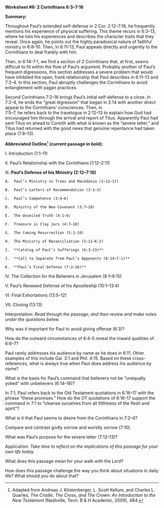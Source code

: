 **Worksheet \#6: 2 Corinthians 6:3–7:16**

**Summary:**

Throughout Paul’s extended self-defense in 2 Cor. 2:12–7:16, he frequently mentions his experience of physical suffering. This theme recurs in 6:3–13, where he lists his experiences and describes the character traits that they reveal. Once again, he points out the highly paradoxical nature of faithful ministry in 6:8–10. Then, in 6:11–13, Paul appeals directly and urgently to the Corinthians to deal frankly with him.

Then, in 6:14–7:1, we find a section of 2 Corinthians that, at first, seems difficult to fit within the flow of Paul’s argument. Probably another of Paul’s frequent digressions, this section addresses a severe problem that would have inhibited the open, frank relationship that Paul describes in 6:11–13 and\
7:2–4. In this section, Paul abruptly challenges the Corinthians to avoid entanglement with pagan practices.

Second Corinthians 7:2–16 brings Paul’s initial self-defense to a close. In 7:2–4, he ends the “great digression” that began in 2:14 with another direct appeal to the Corinthians’ consciences. Then, in\
7:5–7, he refers back to the travelogue in 2:12–13 to explain how God had encouraged him through the arrival and report of Titus. Apparently Paul had sent Titus on ahead to Corinth with what is known as the “severe letter,” and Titus had returned with the good news that genuine repentance had taken place (7:8–13).

**Abbreviated Outline**[^1] **(current passage in bold):**

I.  Introduction (1:1–11)

II. Paul’s Relationship with the Corinthians (1:12–2:11)

III. **Paul’s Defense of his Ministry (2:12–7:16)**

    A.  Paul’s Ministry in Troas and Macedonia (2:12–17)

    B.  Paul’s Letters of Recommendation (3:1–3)

    C.  Paul’s Competence (3:4–6)

    D.  Ministry of the New Covenant (3:7–18)

    E.  The Unveiled Truth (4:1–6)

    F.  Treasure in Clay Jars (4:7–18)

    G.  The Coming Resurrection (5:1–10)

    H.  The Ministry of Reconciliation (5:11–6:2)

    I.  **Catalog of Paul’s Sufferings (6:3–13)**

    J.  **Call to Separate from Paul’s Opponents (6:14–7:1)**

    K.  **Paul’s Final Defense (7:2–16)**

IV. The Collection for the Believers in Jerusalem (8:1–9:15)

V.  Paul’s Renewed Defense of his Apostleship (10:1–13:4)

VI. Final Exhortations (13:5–12)

VII. Closing (13:13)

Interpretation: *Read through the passage, and then review and make notes under the questions below.*

Why was it important for Paul to avoid giving offense (6:3)?

How do the outward circumstances of 6:4–5 reveal the inward qualities of 6:6–7?

Paul rarely addresses his audience by name as he does in 6:11. Other examples of this include Gal. 3:1 and Phil. 4:15. Based on these cross-references, what is always true when Paul does address his audience by name?

What is the basis for Paul’s command that believers not be “unequally yoked” with unbelievers (6:14–16)?

In 7:1, Paul refers back to the Old Testament quotations in 6:16–17 with the phrase “these promises.” How do the OT quotations of 6:16–17 support the command in 7:1 to “cleanse ourselves from all filthiness of the flesh and spirit”?

What is it that Paul seems to desire from the Corinthians in 7:2–4?

Compare and contrast godly sorrow and worldly sorrow (7:10).

What was Paul’s purpose for the severe letter (7:12–13)?

Application: *Take time to reflect on the implications of this passage for your own life today.*

What does this passage mean for your walk with the Lord?

How does this passage challenge the way you think about situations in daily life? What should you do about that?

[^1]: Adapted from Andreas J. Köstenberger, L. Scott Kellum, and Charles L. Quarles, *The Cradle, The Cross, and The Crown: An Introduction to the New Testament* (Nashville, Tenn: B & H Academic, 2009), 484.
